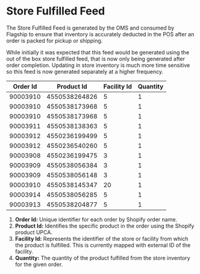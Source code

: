 # Store Fulfilled Feed

The Store Fulfilled Feed is generated by the OMS and consumed by Flagship to ensure that inventory is accurately deducted in the POS after an order is packed for pickup or shipping.

While initially it was expected that this feed would be generated using the out of the box store fulfilled feed, that is now only being generated after order completion. Updating in store inventory is much more time sensitive so this feed is now generated separately at a higher frequency.

| Order Id | Product Id      | Facility Id | Quantity | 
|----------|-----------------|-------------|----------|
| 90003910 | 4550538264826   | 5           | 1 |
| 90003910 | 4550538173968   | 5           | 1 |
| 90003910 | 4550538173968   | 5           | 1 |
| 90003911 | 4550538138363   | 5           | 1 |
| 90003912 | 4550236199499   | 5           | 1 |
| 90003912 | 4550236540260   | 5           | 1 |
| 90003908 | 4550236199475   | 3           | 1 |
| 90003909 | 4550538056384   | 3           | 1 |
| 90003909 | 4550538056148   | 3           | 1 |
| 90003910 | 4550538145347   | 20          | 1 |
| 90003914 | 4550538056285   | 5           | 1 |
| 90003913 | 4550538204877   | 5           | 1 |

1. **Order Id:** Unique identifier for each order by Shopify order name.
2. **Product Id:** Identifies the specific product in the order using the Shopify product UPCA.
3. **Facility Id:** Represents the identifier of the store or facility from which the product is fulfilled. This is currently mapped with external ID of the facility.
4. **Quantity:** The quantity of the product fulfilled from the store inventory for the given order.
